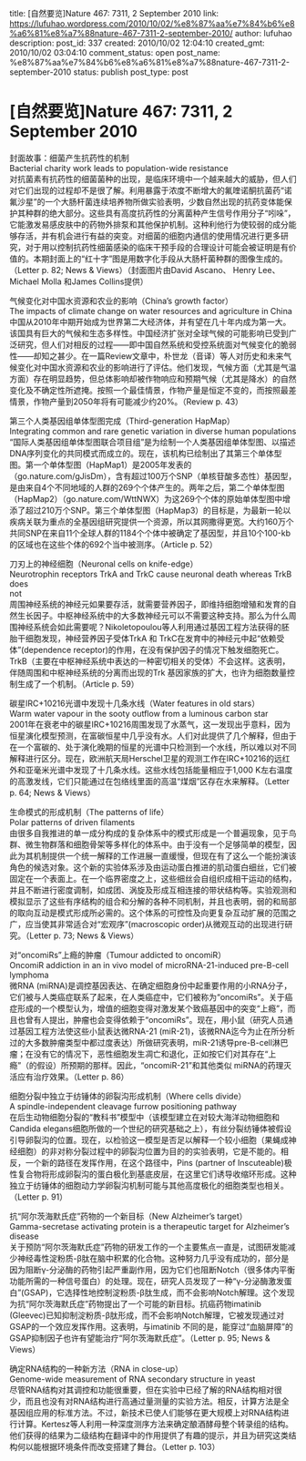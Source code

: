title: [自然要览]Nature 467: 7311, 2 September 2010
link: https://lufuhao.wordpress.com/2010/10/02/%e8%87%aa%e7%84%b6%e8%a6%81%e8%a7%88nature-467-7311-2-september-2010/
author: lufuhao
description: 
post_id: 337
created: 2010/10/02 12:04:10
created_gmt: 2010/10/02 03:04:10
comment_status: open
post_name: %e8%87%aa%e7%84%b6%e8%a6%81%e8%a7%88nature-467-7311-2-september-2010
status: publish
post_type: post

# [自然要览]Nature 467: 7311, 2 September 2010

封面故事：细菌产生抗药性的机制  
Bacterial charity work leads to population-wide resistance  
对抗菌素有抗药性的细菌菌种的出现，是临床环境中一个越来越大的威胁，但人们对它们出现的过程却不是很了解。利用暴露于浓度不断增大的氟喹诺酮抗菌药“诺氟沙星”的一个大肠杆菌连续培养物所做实验表明，少数自然出现的抗药变体能保护其种群的绝大部分。这些具有高度抗药性的分离菌种产生信号作用分子“吲哚”，它能激发易感皮肤中的药物外排泵和其他保护机制。这种利他行为使较弱的成分能够存活，并有机会进行有益的突变。对细菌的细胞内通信的使用情况进行更多研究，对于用以控制抗药性细菌感染的临床干预手段的合理设计可能会被证明是有价值的。本期封面上的“红十字”图是用数字化手段从大肠杆菌种群的图像生成的。（Letter p. 82; News & Views）（封面图片由David Ascano、 Henry Lee、Michael Molla 和James Collins提供） 

气候变化对中国水资源和农业的影响（China’s growth factor）  
The impacts of climate change on water resources and agriculture in China  
中国从2010年中期开始成为世界第二大经济体，并有望在几十年内成为第一大。该国具有巨大的气候和生态多样性。中国经济扩张对全球气候的可能影响已受到广泛研究，但人们对相反的过程――即中国自然系统和受控系统面对气候变化的脆弱性――却知之甚少。在一篇Review文章中，朴世龙（音译）等人对历史和未来气候变化对中国水资源和农业的影响进行了评估。他们发现，气候方面（尤其是气温方面）存在明显趋势，但总体影响却被作物响应和预期气候（尤其是降水）的自然变化及不确定性所遮掩。按照一个最佳情景，作物产量是恒定不变的，而按照最差情景，作物产量到2050年将有可能减少约20%。（Review p. 43）

第三个人类基因组单体型图完成（Third-generation HapMap）  
Integrating common and rare genetic variation in diverse human populations  
“国际人类基因组单体型图联合项目组”是为绘制一个人类基因组单体型图、以描述DNA序列变化的共同模式而成立的。现在，该机构已绘制出了其第三个单体型图。第一个单体型图（HapMap1）是2005年发表的（go.nature.com/gJisDm），含有超过100万个SNP（单核苷酸多态性）基因型，是由来自4个不同地域的人群的269个个体产生的。两年之后，第二个单体型图（HapMap2）（go.nature.com/WttNWX）为这269个个体的原始单体型图中增添了超过210万个SNP。第三个单体型图（HapMap3）的目标是，为最新一轮以疾病关联为重点的全基因组研究提供一个资源，所以其网撒得更宽。大约160万个共同SNP在来自11个全球人群的1184个个体中被确定了基因型，并且10个100-kb的区域也在这些个体的692个当中被测序。（Article p. 52）

刀刃上的神经细胞（Neuronal cells on knife-edge）  
Neurotrophin receptors TrkA and TrkC cause neuronal death whereas TrkB does  
not  
周围神经系统的神经元如果要存活，就需要营养因子，即维持细胞增殖和发育的自然生长因子。中枢神经系统中的大多数神经元可以不需要这种支持。那么为什么周围神经系统会如此需要呢？Nikoletopoulou等人利用通过基因工程方法获得的胚胎干细胞发现，神经营养因子受体TrkA 和 TrkC在发育中的神经元中起“依赖受体”(dependence receptor)的作用，在没有保护因子的情况下触发细胞死亡。TrkB（主要在中枢神经系统中表达的一种密切相关的受体）不会这样。这表明，伴随周围和中枢神经系统的分离而出现的Trk 基因家族的扩大，也许为细胞数量控制生成了一个机制。（Article p. 59）

碳星IRC+10216光谱中发现十几条水线（Water features in old stars）  
Warm water vapour in the sooty outflow from a luminous carbon star  
2001年在衰老中的碳星IRC+10216周围发现了水蒸气，这一发现出乎意料，因为恒星演化模型预测，在富碳恒星中几乎没有水。人们对此提供了几个解释，但由于在一个富碳的、处于演化晚期的恒星的光谱中只检测到一个水线，所以难以对不同解释进行区分。现在，欧洲航天局Herschel卫星的观测工作在IRC+10216的远红外和亚毫米光谱中发现了十几条水线。这些水线包括能量相应于1,000 K左右温度的高激发线，它们只能通过在包络线里面的高温“煤烟”区存在水来解释。（Letter p. 64; News & Views）

生命模式的形成机制（The patterns of life）  
Polar patterns of driven filaments  
由很多自我推进的单一成分构成的复杂体系中的模式形成是一个普遍现象，见于鸟群、微生物群落和细胞骨架等多样化的体系中。由于没有一个足够简单的模型，因此为其机制提供一个统一解释的工作进展一直缓慢，但现在有了这么一个能扮演该角色的候选对象。这个新的实验体系涉及由运动蛋白推进的肌动蛋白细丝，它们被固定在一个表面上。在一个临界密度之上，这些细丝会自组织成相干运动的结构，并且不断进行密度调制，如成团、涡旋及形成互相连接的带状结构等。实验观测和模拟显示了这些有序结构的组合和分解的各种不同机制，并且也表明，弱的和局部的取向互动是模式形成所必需的。这个体系的可控性及向更复杂互动扩展的范围之广，应当使其非常适合对“宏观序”(macroscopic order)从微观互动的出现进行研究。（Letter p. 73; News & Views）

对“oncomiRs”上瘾的肿瘤（Tumour addicted to oncomiR）  
OncomiR addiction in an in vivo model of microRNA-21-induced pre-B-cell  
lymphoma  
微RNA (miRNA)是调控基因表达、在确定细胞身份中起重要作用的小RNA分子，它们被与人类癌症联系了起来，在人类癌症中，它们被称为“oncomiRs”。关于癌症形成的一个模型认为，增值的细胞变得对激发某个致癌基因中的突变“上瘾”，而且也曾有人提出，肿瘤也会变得依赖于“oncomiRs”。现在，用小鼠（研究人员通过基因工程方法使这些小鼠表达微RNA-21 (miR-21)，该微RNA迄今为止在所分析过的大多数肿瘤类型中都过度表达）所做研究表明，miR-21诱导pre-B-cell淋巴瘤；在没有它的情况下，恶性细胞发生凋亡和退化，正如按它们对其存在“上瘾”（的假设）所预期的那样。因此，“oncomiR-21”和其他类似 miRNA的药理灭活应有治疗效果。（Letter p. 86）

细胞分裂中独立于纺锤体的卵裂沟形成机制（Where cells divide）  
A spindle-independent cleavage furrow positioning pathway  
在后生动物细胞分裂的“教科书”模型中（该模型建立在对较大海洋动物细胞和  
Candida elegans细胞所做的一个世纪的研究基础之上），有丝分裂纺锤体被假设引导卵裂沟的位置。现在，以检验这一模型是否足以解释一个较小细胞（果蝇成神经细胞）的非对称分裂过程中的卵裂沟位置为目的的实验表明，它是不能的。相反，一个新的路径在发挥作用，在这个路径中，Pins (partner of Inscuteable)极性复合物将形成卵裂沟的蛋白极化到基底皮层，在这里它们诱导收缩环形成。这种独立于纺锤体的细胞动力学卵裂沟机制可能与其他高度极化的细胞类型也相关。（Letter p. 91）

抗“阿尔茨海默氏症”药物的一个新目标（New Alzheimer’s target）  
Gamma-secretase activating protein is a therapeutic target for Alzheimer’s  
disease  
关于预防“阿尔茨海默氏症”药物的研发工作的一个主要焦点一直是，试图研发能减少神经毒性淀粉质-β肽在脑中积累的化合物。这种努力几乎没有成功的，部分是因为阻断γ-分泌酶的药物引起严重副作用，因为它们也阻断Notch（很多体内平衡功能所需的一种信号蛋白）的处理。现在，研究人员发现了一种“γ-分泌酶激发蛋白”(GSAP)，它选择性地控制淀粉质-β肽生成，而不会影响Notch解理。这个发现为抗“阿尔茨海默氏症”药物提出了一个可能的新目标。抗癌药物imatinib (Gleevec)已知抑制淀粉质-β肽形成，而不会影响Notch解理，它被发现通过对GSAP的一个效应发挥作用。这表明，与imatinib 不同的是，能穿过“血脑屏障”的GSAP抑制因子也许有望能治疗“阿尔茨海默氏症”。（Letter p. 95; News & Views）

确定RNA结构的一种新方法（RNA in close-up）  
Genome-wide measurement of RNA secondary structure in yeast  
尽管RNA结构对其调控和功能很重要，但在实验中已经了解的RNA结构相对很少，而且也没有对RNA结构进行高通过量测量的实验方法。相反，计算方法是全基因组应用的标准方法。不过，新技术已使人们能够在更大规模上对RNA结构进行计算。Kertesz等人利用一种深度测序方法来确定酿酒酵母整个转录组的结构。他们获得的结果为二级结构在翻译中的作用提供了有趣的提示，并且为研究这类结构何以能根据环境条件而改变搭建了舞台。（Letter p. 103）